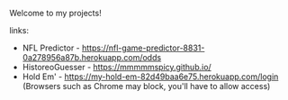 
Welcome to my projects!  

links:  
- NFL Predictor - https://nfl-game-predictor-8831-0a278956a87b.herokuapp.com/odds
- HistoreoGuesser - https://mmmmmspicy.github.io/
- Hold Em' - https://my-hold-em-82d49baa6e75.herokuapp.com/login (Browsers such as Chrome may block, you'll have to allow access)





